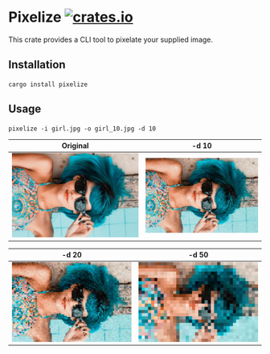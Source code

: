 # Pixelize [![crates.io](https://img.shields.io/crates/v/[pixelize].svg)](https://crates.io/crates/pixelize)

This crate provides a CLI tool to pixelate your supplied image.

## Installation

```
cargo install pixelize
```

## Usage

```
pixelize -i girl.jpg -o girl_10.jpg -d 10
```

| Original              | -d 10                         |
| --------------------- | ----------------------------- |
| ![Before](./girl.jpg) | ![After @ 10d](./girl_10.jpg) |

| -d 20                         | -d 50                       |
| ----------------------------- | --------------------------- |
| ![After @ 20d](./girl_20.jpg) | ![After 50d](./girl_50.jpg) |
